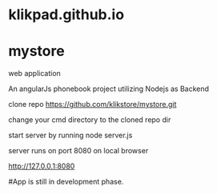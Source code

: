 # klikpad.github.io

# mystore
web application

An angularJs phonebook project utilizing Nodejs as Backend

clone repo https://github.com/klikstore/mystore.git

change your cmd directory to the cloned repo dir

start server by running node server.js

server runs on port 8080 on local browser

http://127.0.0.1:8080


#App is still in development phase.
